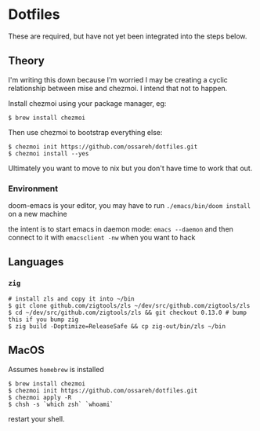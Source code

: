 # Dotfiles

These are required, but have not yet been integrated into the steps below.

## Theory

I'm writing this down because I'm worried I may be creating a cyclic relationship
between mise and chezmoi. I intend that not to happen.

Install chezmoi using your package manager, eg:

``` shell
$ brew install chezmoi

```

Then use chezmoi to bootstrap everything else:

``` shell
$ chezmoi init https://github.com/ossareh/dotfiles.git
$ chezmoi install --yes
```

Ultimately you want to move to nix but you don't have time to work that out. 

### Environment

doom-emacs is your editor, you may have to run `./emacs/bin/doom install` on a new machine

the intent is to start emacs in daemon mode: `emacs --daemon` and then connect to it with
`emacsclient -nw` when you want to hack

## Languages

### `zig`

```shell
# install zls and copy it into ~/bin
$ git clone github.com/zigtools/zls ~/dev/src/github.com/zigtools/zls
$ cd ~/dev/src/github.com/zigtools/zls && git checkout 0.13.0 # bump this if you bump zig
$ zig build -Doptimize=ReleaseSafe && cp zig-out/bin/zls ~/bin

```

## MacOS

Assumes `homebrew` is installed

```shell
$ brew install chezmoi
$ chezmoi init https://github.com/ossareh/dotfiles.git
$ chezmoi apply -R
$ chsh -s `which zsh` `whoami`
```

restart your shell.

